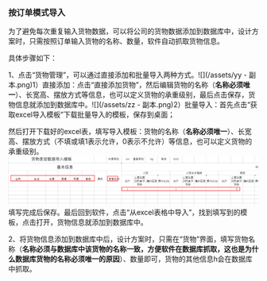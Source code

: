 ### **按订单模式导入**

为了避免每次重复输入货物数据，可以将公司的货物数据添加到数据库中，设计方案时，只需按照订单输入货物的名称、数量，软件自动抓取货物信息。

具体步骤如下：

1、点击“货物管理”，可以通过直接添加和批量导入两种方式。![](/assets/yy - 副本.png)1）直接添加：点击“直接添加货物”，然后编辑货物的名称（**名称必须唯一**）、长宽高、摆放方式等信息，也可以定义货物的承重级别，最后点击保存，货物信息就添加到数据库中。![](/assets/zz - 副本.png)2）批量导入：首先点击“获取excel导入模板”下载批量导入的模板，保存到桌面；

然后打开下载好的excel表，填写导入模板：货物的名称（**名称必须唯一**）、长宽高、摆放方式（不填或填1表示允许，0表示不允许）等信息，也可以定义货物的承重级别。![](/assets/aaa.png)填写完成后保存。最后回到软件，点击“从excel表格中导入”，找到填写到的模板，点击打开，货物信息就添加到数据库中。

2、将货物信息添加到数据库中后，设计方案时，只需在“货物”界面，填写货物名称（**名称必须与数据库中该货物的名称一致，方便软件在数据库抓取，这也是为什么数据库货物的名称必须唯一的原因**）、数量即可，货物的其他信息h会在数据库中抓取。




